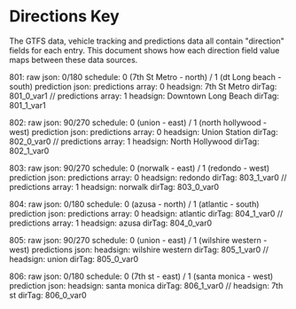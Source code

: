 # Directions Key

The GTFS data, vehicle tracking and predictions data all contain "direction" fields for each entry. This document shows how each direction field value maps between these data sources.

801:
    raw json: 0/180
    schedule: 0 (7th St Metro - north) / 1 (dt Long beach - south)
    prediction json:
        predictions array: 0
        headsign: 7th St Metro
        dirTag: 801_0_var1
        //
        predictions array: 1
        headsign: Downtown Long Beach
        dirTag: 801_1_var1

802:
    raw json: 90/270
    schedule: 0 (union - east) / 1 (north hollywood - west)
    prediction json:
        predictions array: 0
        headsign: Union Station
        dirTag: 802_0_var0
        //
        predictions array: 1
        headsign: North Hollywood
        dirTag: 802_1_var0

803:
    raw json: 90/270
    schedule: 0 (norwalk - east) / 1 (redondo - west)
    prediction json:
        predictions array: 0
        headsign: redondo
        dirTag: 803_1_var0
        //
        predictions array: 1
        headsign: norwalk
        dirTag: 803_0_var0

804:
    raw json: 0/180
    schedule: 0 (azusa - north) / 1 (atlantic - south)
    prediction json:
        predictions array: 0
        headsign: atlantic
        dirTag: 804_1_var0
        //
        predictions array: 1
        headsign: azusa
        dirTag: 804_0_var0
    
805:
    raw json: 90/270
    schedule: 0 (union - east) / 1 (wilshire western - west)
    predictions json:
        headsign: wilshire western
        dirTag: 805_1_var0
        //
        headsign: union
        dirTag: 805_0_var0

806:
    raw json: 0/180
    schedule: 0 (7th st - east) / 1 (santa monica - west)
    prediction json:
        headsign: santa monica
        dirTag: 806_1_var0
        //
        headsign: 7th st
        dirTag: 806_0_var0
    